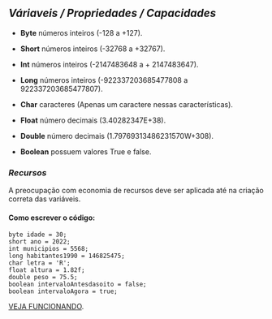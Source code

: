 ## _Váriaveis / Propriedades / Capacidades_ 

- **Byte** números inteiros (-128 a +127).

- **Short** números inteiros (-32768 a +32767).

- **Int** números inteiros (-2147483648 a + 2147483647).

- **Long** números inteiros (-922337203685477808 a 922337203685477807).

- **Char** caracteres (Apenas um caractere nessas características).

- **Float** número decimais (3.40282347E+38).

- **Double** número decimais (1.79769313486231570W+308).

- **Boolean** possuem valores True e false.

### _Recursos_
A preocupação com economia de recursos deve ser aplicada até na criação correta das variáveis.

#### Como escrever o código:

```
byte idade = 30;
short ano = 2022;
int municipios = 5568;
long habitantes1990 = 146825475;
char letra = 'R';
float altura = 1.82f;
double peso = 75.5;
boolean intervaloAntesdasoito = false;
boolean intervaloAgora = true;

```
[VEJA FUNCIONANDO](https://replit.com/@ArthurEstevan/Variaveis#Main.java).
